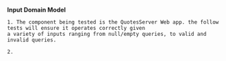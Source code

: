 **Input Domain Model**
	
	1. The component being tested is the QuotesServer Web app. the follow tests will ensure it operates correctly given
	a variety of inputs ranging from null/empty queries, to valid and invalid queries.
	
	2.
  
